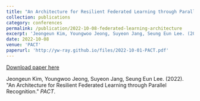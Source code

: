 ```yaml
---
title: "An Architecture for Resilient Federated Learning through Parallel Recognition"
collection: publications
category: conferences
permalink: /publication/2022-10-08-federated-learning-architecture
excerpt: 'Jeongeun Kim, Youngwoo Jeong, Suyeon Jang, Seung Eun Lee. (2022). &quot;An Architecture for Resilient Federated Learning through Parallel Recognition.&quot; <i>PACT</i>.'
date: 2022-10-08
venue: 'PACT'
paperurl: 'http://yw-ray.github.io/files/2022-10-01-PACT.pdf'
---
```


<a href='http://yw-ray.github.io/files/2022-10-01-PACT.pdf'>Download paper here</a>

Jeongeun Kim, Youngwoo Jeong, Suyeon Jang, Seung Eun Lee. (2022). &quot;An Architecture for Resilient Federated Learning through Parallel Recognition.&quot; <i>PACT</i>.
